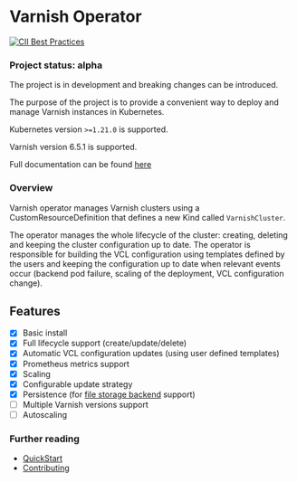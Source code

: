 # Varnish Operator

[![CII Best Practices](https://bestpractices.coreinfrastructure.org/projects/5895/badge)](https://bestpractices.coreinfrastructure.org/projects/5895)

### Project status: alpha
The project is in development and breaking changes can be introduced.

The purpose of the project is to provide a convenient way to deploy and manage Varnish instances in Kubernetes.

Kubernetes version `>=1.21.0` is supported.

Varnish version 6.5.1 is supported.

Full documentation can be found [here](https://ibm.github.io/varnish-operator/)

### Overview

Varnish operator manages Varnish clusters using a CustomResourceDefinition that defines a new Kind called `VarnishCluster`. 

The operator manages the whole lifecycle of the cluster: creating, deleting and keeping the cluster configuration up to date. The operator is responsible for building the VCL configuration using templates defined by the users and keeping the configuration up to date when relevant events occur (backend pod failure, scaling of the deployment, VCL configuration change).

## Features

 * [x] Basic install
 * [x] Full lifecycle support (create/update/delete)
 * [x] Automatic VCL configuration updates (using user defined templates)
 * [x] Prometheus metrics support
 * [x] Scaling
 * [x] Configurable update strategy
 * [x] Persistence (for [file storage backend](https://varnish-cache.org/docs/trunk/users-guide/storage-backends.html#file) support)
 * [ ] Multiple Varnish versions support
 * [ ] Autoscaling

### Further reading

* [QuickStart](https://ibm.github.io/varnish-operator/quick-start.html)
* [Contributing](https://ibm.github.io/varnish-operator/development.html)
